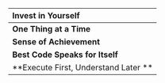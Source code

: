 | **Invest in Yourself** |
| :--- |
| **One Thing at a Time**  |
| **Sense of Achievement** |
| **Best Code Speaks for Itself**  |
| **Execute First, Understand Later ** |

#### 



